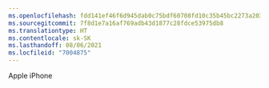 ```yaml
---
ms.openlocfilehash: fdd141ef46f6d945dab0c75bdf60708fd10c35b45bc2273a2033505078aef48a
ms.sourcegitcommit: 7f8d1e7a16af769adb43d1877c28fdce53975db8
ms.translationtype: HT
ms.contentlocale: sk-SK
ms.lasthandoff: 08/06/2021
ms.locfileid: "7004875"
---
```

Apple iPhone